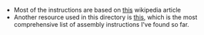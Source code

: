 - Most of the instructions are based on [this](httpshttp://ref.x86asm.net/geek-abc.html://en.wikipedia.org/wiki/X86_instruction_listings) wikipedia article
- Another resource used in this directory is [this](), which is the most comprehensive list of assembly instructions I've found so far.